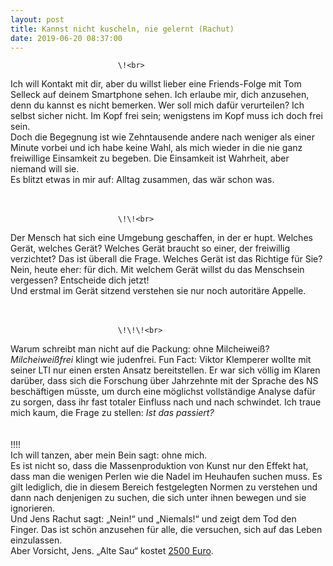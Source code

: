 ```yaml
---
layout: post
title: Kannst nicht kuscheln, nie gelernt (Rachut)
date: 2019-06-20 08:37:00
---
```




							\!<br>
Ich will Kontakt mit dir, aber du willst lieber eine Friends-Folge mit Tom Selleck auf deinem Smartphone sehen. Ich erlaube mir, dich anzusehen, denn du kannst es nicht bemerken. Wer soll mich dafür verurteilen? Ich selbst sicher nicht. Im Kopf frei sein; wenigstens im Kopf muss ich doch frei sein. <br>Doch die Begegnung ist wie Zehntausende andere nach weniger als einer Minute vorbei und ich habe keine Wahl, als mich wieder in die nie ganz freiwillige Einsamkeit zu begeben. Die Einsamkeit ist Wahrheit, aber niemand will sie.<br> Es blitzt etwas in mir auf: Alltag zusammen, das wär schon was.
<br>
<br><br>

							\!\!<br>
Der Mensch hat sich eine Umgebung geschaffen, in der er hupt. Welches Gerät, welches Gerät? Welches Gerät braucht so einer, der freiwillig verzichtet? Das ist überall die Frage. Welches Gerät ist das Richtige für Sie? Nein, heute eher: für dich. Mit welchem Gerät willst du das Menschsein vergessen? Entscheide dich jetzt!<br>
Und erstmal im Gerät sitzend verstehen sie nur noch autoritäre Appelle.
<br>
<br><br>
								
							\!\!\!<br>
Warum schreibt man nicht auf die Packung: ohne Milcheiweiß? *Milcheiweißfrei* klingt wie judenfrei. Fun Fact: Viktor Klemperer wollte mit seiner LTI nur einen ersten Ansatz bereitstellen. Er war sich völlig im Klaren darüber, dass sich die Forschung über Jahrzehnte mit der Sprache des NS beschäftigen müsste, um durch eine möglichst vollständige Analyse dafür zu sorgen, dass ihr fast totaler Einfluss nach und nach schwindet. Ich traue mich kaum, die Frage zu stellen: *Ist das passiert?*
<br>
<br><br>
							\!\!\!\!<br>
Ich will tanzen, aber mein Bein sagt: ohne mich.<br>
Es ist nicht so, dass die Massenproduktion von Kunst nur den Effekt hat, dass man die wenigen Perlen wie die Nadel im Heuhaufen suchen muss. Es gilt lediglich, die in diesem Bereich festgelegten Normen zu verstehen und dann nach denjenigen zu suchen, die sich unter ihnen bewegen und sie ignorieren.<br>
Und Jens Rachut sagt: „Nein!“ und „Niemals!“ und zeigt dem Tod den Finger. Das ist schön anzusehen für alle, die versuchen, sich auf das Leben einzulassen.<br>
Aber Vorsicht, Jens. „Alte Sau“ kostet [2500 Euro](https://www.handelsblatt.com/auto/ratgeber-service/ausraster-im-strassenverkehr-alte-sau-zehnmal-teurer-als-bekloppter/13544044.html?ticket=ST-4099286-SPaeK9WWbojOeXuIzH4t-ap3).

